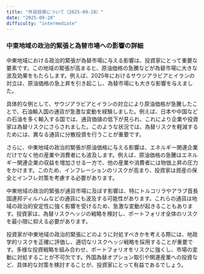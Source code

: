 ```yaml
---
title: "外貨投資について（2025-09-28）"
date: "2025-09-28"
difficulty: "intermediate"
---
```


### 中東地域の政治的緊張と為替市場への影響の詳細

中東地域における政治的緊張が為替市場に与える影響は、投資家にとって重要な要素です。この地域の緊張が高まると、原油価格の急騰などが為替市場に大きな波及効果をもたらします。例えば、2025年におけるサウジアラビアとイランの対立は、原油価格の急上昇を引き起こし、為替市場にも大きな影響を与えました。

具体的な例として、サウジアラビアとイランの対立により原油価格が急騰したことで、石油輸入国の通貨が急激な変動を経験しました。例えば、日本や中国などの石油を多く輸入する国では、通貨価値の低下が見られ、これにより企業や投資家は為替リスクにさらされました。このような状況では、為替リスクを軽減するためには、異なる通貨に分散投資を行うことが重要です。

さらに、中東地域の政治的緊張が原油価格に与える影響は、エネルギー関連企業だけでなく他の産業や消費者にも波及します。例えば、原油価格の急騰はエネルギー関連企業の収益を増加させる一方で、他の産業や消費者には物価上昇の圧力をかけます。このため、インフレーションのリスクが高まり、投資家は資産の保全とインフレ対策を考慮する必要があります。

中東地域の政治的緊張が通貨市場に及ぼす影響は、特にトルコリラやアラブ首長国連邦ディルハムなどの通貨にも波及する可能性があります。これらの通貨は地域の政治的安定性に強く影響を受けるため、急激な変動が起きることもあります。投資家は、為替リスクヘッジの戦略を検討し、ポートフォリオ全体のリスクを最小限に抑える必要があります。

投資家が中東地域の政治的緊張にどのように対処すべきかを考える際には、地政学的リスクを正確に評価し、適切なリスクヘッジ戦略を採用することが重要です。多様な投資戦略を組み合わせ、ポートフォリオをリスクに強くし、市場の変動に対処することが不可欠です。外国為替オプション取引や関連産業への投資など、具体的な対策を検討することが、投資家にとって有益であるでしょう。
